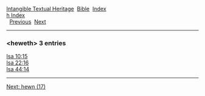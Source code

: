 [Intangible Textual Heritage](../../index)  [Bible](../index) 
[Index](index)   
[h Index](_h_)  
  [Previous](c05435)  [Next](c05437) 

------------------------------------------------------------------------

### &lt;heweth&gt; 3 entries

[Isa 10:15](../kjv/isa010.htm#015)  
[Isa 22:16](../kjv/isa022.htm#016)  
[Isa 44:14](../kjv/isa044.htm#014)  

------------------------------------------------------------------------

[Next: hewn (17)](c05437)
